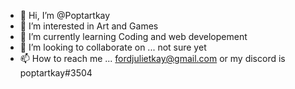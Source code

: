 - 👋 Hi, I’m @Poptartkay
- 👀 I’m interested in Art and Games
- 🌱 I’m currently learning Coding and web developement
- 💞️ I’m looking to collaborate on ... not sure yet
- 📫 How to reach me ... fordjulietkay@gmail.com or my discord is poptartkay#3504

<!---
Poptartkay/Poptartkay is a ✨ special ✨ repository because its `README.md` (this file) appears on your GitHub profile.
You can click the Preview link to take a look at your changes.
--->
